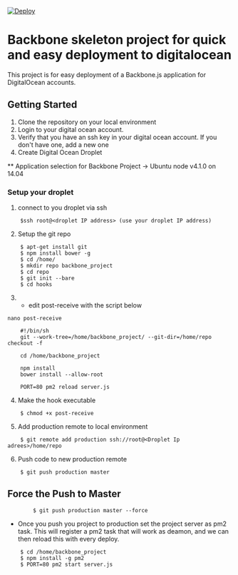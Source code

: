[![Deploy](https://assets.digitalocean.com/blog/sammy-cleaning-up.png)](https://www.digitalocean.com)
# Backbone skeleton project for quick and easy deployment to digitalocean
This project is for easy deployment of a Backbone.js application for DigitalOcean accounts.

## Getting Started
1. Clone the repository on your local environment
2. Login to your digital ocean account.
3. Verify that you have an ssh key in your digital ocean account. If you don't have one, add a new one
4. Create Digital Ocean Droplet

** Application selection for Backbone Project ->  Ubuntu node v4.1.0 on 14.04


### Setup your droplet
1. connect to you droplet via ssh
```
    $ssh root@<droplet IP address> (use your droplet IP address)
```
2. Setup the git repo
```
    $ apt-get install git
    $ npm install bower -g
    $ cd /home/
    $ mkdir repo backbone_project
    $ cd repo
    $ git init --bare
    $ cd hooks
```
3. * edit post-receive with the script below

```
nano post-receive
```
```
    #!/bin/sh
    git --work-tree=/home/backbone_project/ --git-dir=/home/repo checkout -f

    cd /home/backbone_project

    npm install
    bower install --allow-root

    PORT=80 pm2 reload server.js
```
4. Make the hook executable
```
    $ chmod +x post-receive
```
5. Add production remote to local environment
```
    $ git remote add production ssh://root@<Droplet Ip adrees>/home/repo
```
6. Push code to new production remote
```
    $ git push production master
```


## Force the Push to Master
```
        $ git push production master --force
```

*  Once you push you project to production set the project server as pm2 task.
    This will register a pm2 task that will  work as deamon, and we can then reload this with every deploy.
```
    $ cd /home/backbone_project
    $ npm install -g pm2
    $ PORT=80 pm2 start server.js
```
